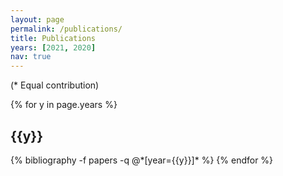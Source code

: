 ```yaml
---
layout: page
permalink: /publications/
title: Publications
years: [2021, 2020]
nav: true
---
```


<div class="publications">

<!-- (* Equal contribution; † Corresponding author) -->
(* Equal contribution)

{% for y in page.years %}
  <h2 class="year">{{y}}</h2>
  {% bibliography -f papers -q @*[year={{y}}]* %}
{% endfor %}

</div>
